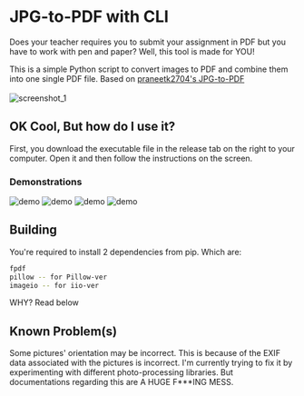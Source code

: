 # JPG-to-PDF with CLI

Does your teacher requires you to submit your assignment in PDF but you have to work with pen and paper? Well, this tool is made for YOU!

This is a simple Python script to convert images to PDF and combine them into one single PDF file. Based on [praneetk2704's JPG-to-PDF](https://github.com/praneetk2704/JPG-to-PDF)
<br /><br />
![screenshot_1](/pic/demonstration-new.png)

## OK Cool, But how do I use it?

First, you download the executable file in the release tab on the right to your computer. Open it and then follow the instructions on the screen.

### Demonstrations

![demo](/pic/how1.png)
![demo](/pic/how2.png)
![demo](/pic/how3.png)
![demo](/pic/how4.png)

## Building

You're required to install 2 dependencies from pip. Which are:

```bash
fpdf
pillow -- for Pillow-ver
imageio -- for iio-ver
```

WHY? Read below

## Known Problem(s)

Some pictures' orientation may be incorrect. This is because of the EXIF data associated with the pictures is incorrect. I'm currently trying to fix it by experimenting with different photo-processing libraries. But documentations regarding this are A HUGE F\*\*\*ING MESS.
